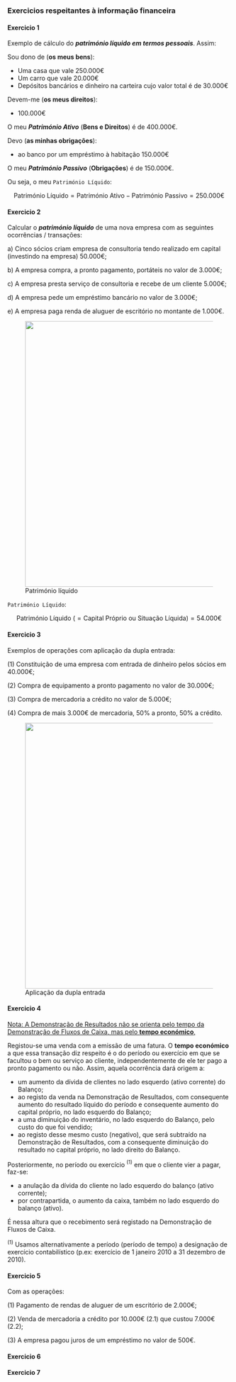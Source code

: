 ### Exercicios respeitantes à informação financeira

#### Exercicio 1

Exemplo de cálculo do ***património líquido em termos pessoais***. Assim:

Sou dono de (**os meus bens**):

  - Uma casa que vale 250.000€
  - Um carro que vale 20.000€
  - Depósitos bancários e dinheiro na carteira cujo valor total é de 30.000€

Devem-me (**os meus direitos**):

  - 100.000€

O meu ***Património Ativo*** (**Bens e Direitos**) é de 400.000€.

Devo (**as minhas obrigações**):

  - ao banco por um empréstimo à habitação 150.000€

O meu ***Património Passivo*** (**Obrigações**) é de 150.000€.

Ou seja, o meu ```Património Líquido```:  

$$ {\text{Património Líquido}}={\text{Património Ativo}-\text{Património Passivo}}=250.000\text{€} $$ 



#### Exercicio 2

Calcular o ***património líquido*** de uma nova empresa com as seguintes ocorrências / transações:

a) Cinco sócios criam empresa de consultoria tendo realizado em capital (investindo na empresa) 50.000€;

b) A empresa compra, a pronto pagamento, portáteis no valor de 3.000€;

c) A empresa presta serviço de consultoria e recebe de um cliente 5.000€;

d) A empresa pede um empréstimo bancário no valor de 3.000€;

e) A empresa paga renda de aluguer de escritório no montante de 1.000€.

<figure markdown>
  <img src="../images/tabela21.png24" width="600">
  <figcaption>Património líquido</figcaption>
</figure>

```Património Líquido```:

$$ {\text{Património Líquido (}}={\text{Capital Próprio ou Situação Líquida)}}=54.000\text{€} $$ 


#### Exercicio 3

Exemplos de operações com aplicação da dupla entrada:

(1) Constituição de uma empresa com entrada de dinheiro pelos sócios em 40.000€;

(2) Compra de equipamento a pronto pagamento no valor de 30.000€;

(3) Compra de mercadoria a crédito no valor de 5.000€;

(4) Compra de mais 3.000€ de mercadoria, 50% a pronto, 50% a crédito.

<figure markdown>
  <img src="../images/tabela_23.png24" width="600">
  <figcaption>Aplicação da dupla entrada</figcaption>
</figure>


#### Exercicio 4

<u>Nota: A Demonstração de Resultados não se orienta pelo tempo da Demonstração de Fluxos de Caixa, mas pelo __tempo económico__, </u>

Registou-se uma venda com a emissão de uma fatura. O __tempo económico__ a que essa transação diz respeito é o do período ou exercício em que se facultou o bem ou serviço ao cliente, independentemente de ele ter pago a pronto pagamento ou não. Assim, aquela ocorrência dará origem a:

- um aumento da dívida de clientes no lado esquerdo (ativo corrente) do Balanço;
- ao registo da venda na Demonstração de Resultados, com consequente aumento do resultado líquido do período e consequente aumento do capital próprio, no lado esquerdo do Balanço;
- a uma diminuição do inventário, no lado esquerdo do Balanço, pelo custo do que foi vendido;
- ao registo desse mesmo custo (negativo), que será subtraído na Demonstração de Resultados, com a consequente diminuição do resultado no capital próprio, no lado direito do Balanço.

Posteriormente, no período ou exercício $^{(1)}$ em que o cliente vier a pagar, faz-se:

- a anulação da dívida do cliente no lado esquerdo do balanço (ativo corrente);
- por contrapartida, o aumento da caixa, também no lado esquerdo do balanço (ativo).

É nessa altura que o recebimento será registado na Demonstração de Fluxos de Caixa.

$^{(1)}$ Usamos alternativamente a período (período de tempo) a designação de exercício contabilístico (p.ex: exercício de 1 janeiro 2010 a 31 dezembro de 2010).

#### Exercicio 5

Com as operações:

(1) Pagamento de rendas de aluguer de um escritório de 2.000€;

(2) Venda de mercadoria a crédito por 10.000€ (2.1) que custou 7.000€ (2.2);

(3) A empresa pagou juros de um empréstimo no valor de 500€.


#### Exercicio 6


#### Exercicio 7

